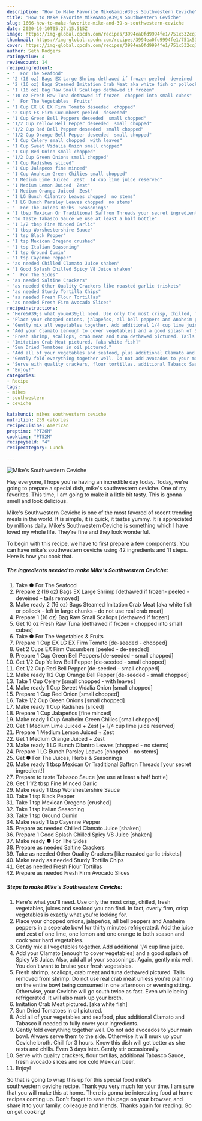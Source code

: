 ```yaml
---
description: "How to Make Favorite Mike&amp;#39;s Southwestern Ceviche"
title: "How to Make Favorite Mike&amp;#39;s Southwestern Ceviche"
slug: 1666-how-to-make-favorite-mike-and-39-s-southwestern-ceviche
date: 2020-10-10T05:27:15.515Z
image: https://img-global.cpcdn.com/recipes/3994ea0fd9994fe1/751x532cq70/mikes-southwestern-ceviche-recipe-main-photo.jpg
thumbnail: https://img-global.cpcdn.com/recipes/3994ea0fd9994fe1/751x532cq70/mikes-southwestern-ceviche-recipe-main-photo.jpg
cover: https://img-global.cpcdn.com/recipes/3994ea0fd9994fe1/751x532cq70/mikes-southwestern-ceviche-recipe-main-photo.jpg
author: Seth Rodgers
ratingvalue: 4
reviewcount: 14
recipeingredient:
- "  For The Seafood"
- "2 (16 oz) Bags EX Large Shrimp dethawed if frozen peeled  deveined  tails removed"
- "2 (16 oz) Bags Steamed Imitation Crab Meat aka white fish or pollock  left in large chunks  do not use real crab meat"
- "1 (16 oz) Bag Raw Small Scallops dethawed if frozen"
- "10 oz Fresh Raw Tuna dethawed if frozen  chopped into small cubes"
- "  For The Vegetables  Fruits"
- "1 Cup EX LG EX Firm Tomato deseeded  chopped"
- "2 Cups EX Firm Cucumbers peeled  deseeded"
- "1 Cup Green Bell Peppers deseeded  small chopped"
- "1/2 Cup Yellow Bell Pepper deseeded  small chopped"
- "1/2 Cup Red Bell Pepper deseeded  small chopped"
- "1/2 Cup Orange Bell Pepper deseeded  small chopped"
- "1 Cup Celery small chopped  with leaves"
- "1 Cup Sweet Vidalia Onion small chopped"
- "1 Cup Red Onion small chopped"
- "1/2 Cup Green Onions small chopped"
- "1 Cup Radishes sliced"
- "1 Cup Jalapeos fine minced"
- "1 Cup Anaheim Green Chilies small chopped"
- "1 Medium Lime Juiced  Zest  14 cup lime juice reserved"
- "1 Medium Lemon Juiced  Zest"
- "1 Medium Orange Juiced  Zest"
- "1 LG Bunch Cilantro Leaves chopped  no stems"
- "1 LG Bunch Parsley Leaves chopped  no stems"
- "  For The Juices Herbs  Seasonings"
- "1 tbsp Mexican Or Traditional Saffron Threads your secret ingredient"
- "to taste Tabasco Sauce we use at least a half bottle"
- "1 1/2 tbsp Fine Minced Garlic"
- "1 tbsp Worshestershire Sauce"
- "1 tsp Black Pepper"
- "1 tsp Mexican Oregeno crushed"
- "1 tsp Italian Seasoning"
- "1 tsp Ground Cumin"
- "1 tsp Cayenne Pepper"
- "as needed Chilled Clamato Juice shaken"
- "1 Good Splash Chilled Spicy V8 Juice shaken"
- "  For The Sides"
- "as needed Saltine Crackers"
- "as needed Other Quality Crackers like roasted garlic triskets"
- "as needed Sturdy Tortilla Chips"
- "as needed Fresh Flour Tortillas"
- "as needed Fresh Firm Avocado Slices"
recipeinstructions:
- "Here&#39;s what you&#39;ll need. Use only the most crisp, chilled, fresh vegetables, juices and seafood you can find. In fact, overly firm, crisp vegetables is exactly what you&#39;re looking for."
- "Place your chopped onions, jalapeños, all bell peppers and Anaheim peppers in a seperate bowl for thirty minutes refrigerated. Add the juice and zest of one lime, one lemon and one orange to both season and cook your hard vegetables."
- "Gently mix all vegetables together. Add additional 1/4 cup lime juice."
- "Add your Clamato [enough to cover vegetables] and a good splash of Spicy V8 Juice. Also, add all of your seasonings. Again, gently mix well. You don&#39;t want to bruise your fresh vegetables."
- "Fresh shrimp, scallops, crab meat and tuna dethawed pictured. Tails removed from shrimp. Do not use real crab meat unless you&#39;re planning on the entire bowl being consumed in one afternoon or evening sitting. Otherwise, your Ceviche will go south twice as fast. Even while being refrigerated. It will also murk up your broth."
- "Imitation Crab Meat pictured. [aka white fish]"
- "Sun Dried Tomatoes in oil pictured."
- "Add all of your vegetables and seafood, plus additional Clamato and Tabasco if needed to fully cover your ingredients."
- "Gently fold everything together well. Do not add avocados to your main bowl. Always serve them to the side. Otherwise it will murk up your Ceviche broth. Chill for 3 hours. Know this dish will get better as she rests and chills. Even 3 days later. Gently stir occasionally."
- "Serve with quality crackers, flour tortillas, additional Tabasco Sauce, fresh avocado slices and ice cold Mexican beer."
- "Enjoy!"
categories:
- Recipe
tags:
- mikes
- southwestern
- ceviche

katakunci: mikes southwestern ceviche 
nutrition: 259 calories
recipecuisine: American
preptime: "PT26M"
cooktime: "PT52M"
recipeyield: "4"
recipecategory: Lunch

---
```



![Mike&#39;s Southwestern Ceviche](https://img-global.cpcdn.com/recipes/3994ea0fd9994fe1/751x532cq70/mikes-southwestern-ceviche-recipe-main-photo.jpg)

Hey everyone, I hope you're having an incredible day today. Today, we're going to prepare a special dish, mike&#39;s southwestern ceviche. One of my favorites. This time, I am going to make it a little bit tasty. This is gonna smell and look delicious.



Mike&#39;s Southwestern Ceviche is one of the most favored of recent trending meals in the world. It is simple, it is quick, it tastes yummy. It is appreciated by millions daily. Mike&#39;s Southwestern Ceviche is something which I have loved my whole life. They're fine and they look wonderful.


To begin with this recipe, we have to first prepare a few components. You can have mike&#39;s southwestern ceviche using 42 ingredients and 11 steps. Here is how you cook that.

<!--inarticleads1-->

##### The ingredients needed to make Mike&#39;s Southwestern Ceviche:

1. Take  ● For The Seafood
1. Prepare 2 (16 oz) Bags EX Large Shrimp [dethawed if frozen- peeled - deveined - tails removed]
1. Make ready 2 (16 oz) Bags Steamed Imitation Crab Meat [aka white fish or pollock - left in large chunks - do not use real crab meat]
1. Prepare 1 (16 oz) Bag Raw Small Scallops [dethawed if frozen]
1. Get 10 oz Fresh Raw Tuna [dethawed if frozen - chopped into small cubes]
1. Take  ● For The Vegetables &amp; Fruits
1. Prepare 1 Cup EX LG EX Firm Tomato [de-seeded - chopped]
1. Get 2 Cups EX Firm Cucumbers [peeled - de-seeded]
1. Prepare 1 Cup Green Bell Peppers [de-seeded - small chopped]
1. Get 1/2 Cup Yellow Bell Pepper [de-seeded - small chopped]
1. Get 1/2 Cup Red Bell Pepper [de-seeded - small chopped]
1. Make ready 1/2 Cup Orange Bell Pepper [de-seeded - small chopped]
1. Take 1 Cup Celery [small chopped - with leaves]
1. Make ready 1 Cup Sweet Vidalia Onion [small chopped]
1. Prepare 1 Cup Red Onion [small chopped]
1. Take 1/2 Cup Green Onions [small chopped]
1. Make ready 1 Cup Radishes [sliced]
1. Prepare 1 Cup Jalapeños [fine minced]
1. Make ready 1 Cup Anaheim Green Chilies [small chopped]
1. Get 1 Medium Lime Juiced + Zest [+ 1/4 cup lime juice reserved]
1. Prepare 1 Medium Lemon Juiced + Zest
1. Get 1 Medium Orange Juiced + Zest
1. Make ready 1 LG Bunch Cilantro Leaves [chopped - no stems]
1. Prepare 1 LG Bunch Parsley Leaves [chopped - no stems]
1. Get  ● For The Juices, Herbs &amp; Seasonings
1. Make ready 1 tbsp Mexican Or Traditional Saffron Threads [your secret ingredient!]
1. Prepare to taste Tabasco Sauce [we use at least a half bottle]
1. Get 1 1/2 tbsp Fine Minced Garlic
1. Make ready 1 tbsp Worshestershire Sauce
1. Take 1 tsp Black Pepper
1. Take 1 tsp Mexican Oregeno [crushed]
1. Take 1 tsp Italian Seasoning
1. Take 1 tsp Ground Cumin
1. Make ready 1 tsp Cayenne Pepper
1. Prepare as needed Chilled Clamato Juice [shaken]
1. Prepare 1 Good Splash Chilled Spicy V8 Juice [shaken]
1. Make ready  ● For The Sides
1. Prepare as needed Saltine Crackers
1. Take as needed Other Quality Crackers [like roasted garlic triskets]
1. Make ready as needed Sturdy Tortilla Chips
1. Get as needed Fresh Flour Tortillas
1. Prepare as needed Fresh Firm Avocado Slices




<!--inarticleads2-->

##### Steps to make Mike&#39;s Southwestern Ceviche:

1. Here&#39;s what you&#39;ll need. Use only the most crisp, chilled, fresh vegetables, juices and seafood you can find. In fact, overly firm, crisp vegetables is exactly what you&#39;re looking for.
1. Place your chopped onions, jalapeños, all bell peppers and Anaheim peppers in a seperate bowl for thirty minutes refrigerated. Add the juice and zest of one lime, one lemon and one orange to both season and cook your hard vegetables.
1. Gently mix all vegetables together. Add additional 1/4 cup lime juice.
1. Add your Clamato [enough to cover vegetables] and a good splash of Spicy V8 Juice. Also, add all of your seasonings. Again, gently mix well. You don&#39;t want to bruise your fresh vegetables.
1. Fresh shrimp, scallops, crab meat and tuna dethawed pictured. Tails removed from shrimp. Do not use real crab meat unless you&#39;re planning on the entire bowl being consumed in one afternoon or evening sitting. Otherwise, your Ceviche will go south twice as fast. Even while being refrigerated. It will also murk up your broth.
1. Imitation Crab Meat pictured. [aka white fish]
1. Sun Dried Tomatoes in oil pictured.
1. Add all of your vegetables and seafood, plus additional Clamato and Tabasco if needed to fully cover your ingredients.
1. Gently fold everything together well. Do not add avocados to your main bowl. Always serve them to the side. Otherwise it will murk up your Ceviche broth. Chill for 3 hours. Know this dish will get better as she rests and chills. Even 3 days later. Gently stir occasionally.
1. Serve with quality crackers, flour tortillas, additional Tabasco Sauce, fresh avocado slices and ice cold Mexican beer.
1. Enjoy!




So that is going to wrap this up for this special food mike&#39;s southwestern ceviche recipe. Thank you very much for your time. I am sure that you will make this at home. There is gonna be interesting food at home recipes coming up. Don't forget to save this page on your browser, and share it to your family, colleague and friends. Thanks again for reading. Go on get cooking!
